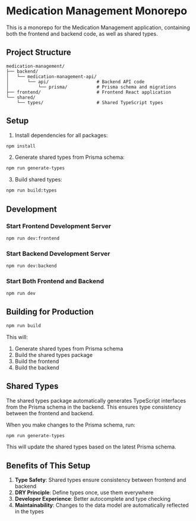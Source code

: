 # Medication Management Monorepo

This is a monorepo for the Medication Management application, containing both the frontend and backend code, as well as shared types.

## Project Structure

```
medication-management/
├── backend/
│   └── medication-management-api/
│       └── api/                  # Backend API code
│           └── prisma/           # Prisma schema and migrations
├── frontend/                     # Frontend React application
└── shared/
    └── types/                    # Shared TypeScript types
```

## Setup

1. Install dependencies for all packages:

```bash
npm install
```

2. Generate shared types from Prisma schema:

```bash
npm run generate-types
```

3. Build shared types:

```bash
npm run build:types
```

## Development

### Start Frontend Development Server

```bash
npm run dev:frontend
```

### Start Backend Development Server

```bash
npm run dev:backend
```

### Start Both Frontend and Backend

```bash
npm run dev
```

## Building for Production

```bash
npm run build
```

This will:
1. Generate shared types from Prisma schema
2. Build the shared types package
3. Build the frontend
4. Build the backend

## Shared Types

The shared types package automatically generates TypeScript interfaces from the Prisma schema in the backend. This ensures type consistency between the frontend and backend.

When you make changes to the Prisma schema, run:

```bash
npm run generate-types
```

This will update the shared types based on the latest Prisma schema.

## Benefits of This Setup

1. **Type Safety**: Shared types ensure consistency between frontend and backend
2. **DRY Principle**: Define types once, use them everywhere
3. **Developer Experience**: Better autocomplete and type checking
4. **Maintainability**: Changes to the data model are automatically reflected in the types 